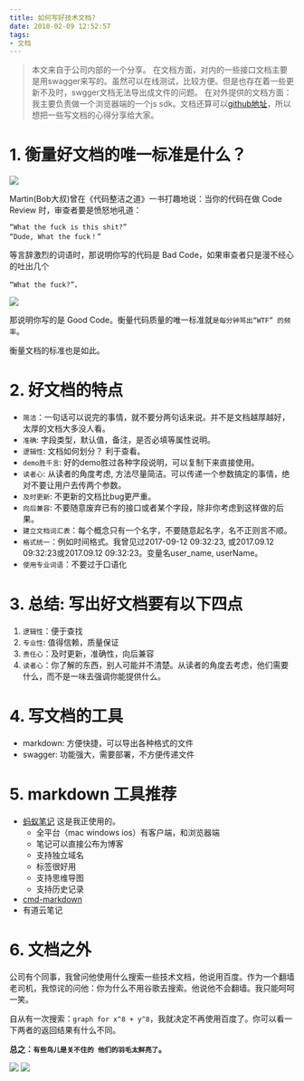 ```yaml
---
title: 如何写好技术文档?
date: 2018-02-09 12:52:57
tags:
- 文档
---
```


> 本文来自于公司内部的一个分享。
> 在文档方面，对内的一些接口文档主要是用swagger来写的。虽然可以在线测试，比较方便。但是也存在着一些更新不及时，swgger文档无法导出成文件的问题。
> 在对外提供的文档方面：我主要负责做一个浏览器端的一个js sdk。文档还算可以[github地址](https://github.com/wangduanduan/wellclient)，所以想把一些写文档的心得分享给大家。

# 1. 衡量好文档的唯一标准是什么？

![](https://wdd-images.oss-cn-shanghai.aliyuncs.com/20180209125351_QEkv8l_Screenshot.jpeg)

Martin(Bob大叔)曾在《代码整洁之道》一书打趣地说：当你的代码在做 Code Review 时，审查者要是愤怒地吼道：

```
“What the fuck is this shit?”
“Dude, What the fuck！”
```
等言辞激烈的词语时，那说明你写的代码是 Bad Code，如果审查者只是漫不经心的吐出几个

`“What the fuck?”，`


![](https://wdd-images.oss-cn-shanghai.aliyuncs.com/20180209125409_sQvHfi_Screenshot.jpeg)


那说明你写的是 Good Code。衡量代码质量的唯一标准就`是每分钟骂出“WTF” 的频率`。

衡量文档的标准也是如此。


# 2. 好文档的特点
- `简洁`：一句话可以说完的事情，就不要分两句话来说。并不是文档越厚越好，太厚的文档大多没人看。
- `准确`: 字段类型，默认值，备注，是否必填等属性说明。
- `逻辑性`: 文档如何划分？ 利于查看。
- `demo胜千言`: 好的demo胜过各种字段说明，可以复制下来直接使用。
- `读者心`: 从读者的角度考虑, 方法尽量简洁。可以传递一个参数搞定的事情，绝对不要让用户去传两个参数。
- `及时更新`: 不更新的文档比bug更严重。
- `向后兼容`: 不要随意废弃已有的接口或者某个字段，除非你考虑到这样做的后果。
- `建立文档词汇表`：每个概念只有一个名字，不要随意起名字，名不正则言不顺。
- `格式统一`：例如时间格式。我曾见过2017-09-12 09:32:23, 或2017.09.12 09:32:23或2017.09.12 09:32:23。变量名user_name, userName。
- `使用专业词语`：不要过于口语化

# 3. 总结: 写出好文档要有以下四点
 1. `逻辑性`：便于查找
 2. `专业性`: 值得信赖，质量保证
 3. `责任心`：及时更新，准确性，向后兼容
 4. `读者心`：你了解的东西，别人可能并不清楚。从读者的角度去考虑，他们需要什么，而不是一味去强调你能提供什么。

# 4. 写文档的工具
- markdown: 方便快捷，可以导出各种格式的文件
- swagger: 功能强大，需要部署，不方便传递文件

# 5. markdown 工具推荐
- [蚂蚁笔记](https://leanote.com/) 这是我正使用的。
    - 全平台（mac windows ios）有客户端，和浏览器端
    - 笔记可以直接公布为博客
    - 支持独立域名
    - 标签很好用
    - 支持思维导图
    - 支持历史记录
- [cmd-markdown](https://www.zybuluo.com/mdeditor#411452)
- 有道云笔记

# 6. 文档之外
公司有个同事，我曾问他使用什么搜索一些技术文档，他说用百度。作为一个翻墙老司机，我惊诧的问他：你为什么不用谷歌去搜索。他说他不会翻墙。我只能呵呵一笑。

自从有一次搜索：`graph for x^8 + y^8`，我就决定不再使用百度了。你可以看一下两者的返回结果有什么不同。

**总之：`有些鸟儿是关不住的 他们的羽毛太鲜亮了`。**

![](https://wdd-images.oss-cn-shanghai.aliyuncs.com/20180209125425_frCDAB_Screenshot.jpeg)
![](https://wdd-images.oss-cn-shanghai.aliyuncs.com/20180209125433_KKkTLQ_Screenshot.jpeg)

  [1]: /img/bVXUY5
  [2]: /img/bVXUY8